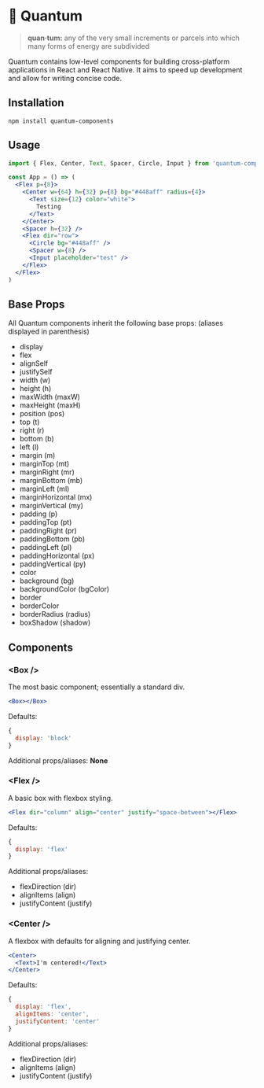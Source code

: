 # 🔬 Quantum

> **quan·tum:** any of the very small increments or parcels into which many forms of energy are subdivided

Quantum contains low-level components for building cross-platform applications in React and React Native. It aims to speed up development and allow for writing concise code.

## Installation

```
npm install quantum-components
```

## Usage

```jsx
import { Flex, Center, Text, Spacer, Circle, Input } from 'quantum-components'

const App = () => (
  <Flex p={8}>
    <Center w={64} h={32} p={8} bg="#448aff" radius={4}>
      <Text size={12} color="white">
        Testing
      </Text>
    </Center>
    <Spacer h={32} />
    <Flex dir="row">
      <Circle bg="#448aff" />
      <Spacer w={8} />
      <Input placeholder="test" />
    </Flex>
  </Flex>
)
```

## Base Props

All Quantum components inherit the following base props: (aliases displayed in parenthesis)
- display
- flex
- alignSelf
- justifySelf
- width (w)
- height (h)
- maxWidth (maxW)
- maxHeight (maxH)
- position (pos)
- top (t)
- right (r)
- bottom (b)
- left (l)
- margin (m)
- marginTop (mt)
- marginRight (mr)
- marginBottom (mb)
- marginLeft (ml)
- marginHorizontal (mx)
- marginVertical (my)
- padding (p)
- paddingTop (pt)
- paddingRight (pr)
- paddingBottom (pb)
- paddingLeft (pl)
- paddingHorizontal (px)
- paddingVertical (py)
- color
- background (bg)
- backgroundColor (bgColor)
- border
- borderColor
- borderRadius (radius)
- boxShadow (shadow)

## Components

### \<Box />

The most basic component; essentially a standard div.

```jsx
<Box></Box>
```

Defaults:
```js
{
  display: 'block'
}
```

Additional props/aliases: **None**

### \<Flex />

A basic box with flexbox styling.

```jsx
<Flex dir="column" align="center" justify="space-between"></Flex>
```

Defaults:
```js
{
  display: 'flex'
}
```

Additional props/aliases:
- flexDirection (dir)
- alignItems (align)
- justifyContent (justify)

### \<Center />

A flexbox with defaults for aligning and justifying center.

```jsx
<Center>
  <Text>I'm centered!</Text>
</Center>
```

Defaults:
```js
{
  display: 'flex',
  alignItems: 'center',
  justifyContent: 'center'
}
```

Additional props/aliases:
- flexDirection (dir)
- alignItems (align)
- justifyContent (justify)
